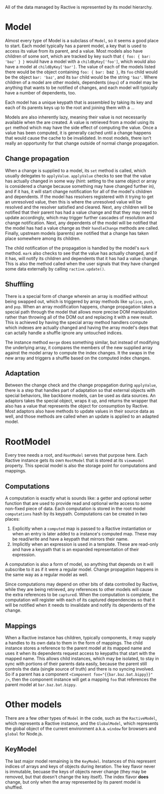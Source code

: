 All of the data managed by Ractive is represented by its model hierarchy.

# Model

Almost every type of Model is a subclass of `Model`, so it seems a good place to start. Each model typically has a parent model, a key that is used to access its value from its parent, and a value. Most models also have children of some sort, which are tracked by key such that `{ foo: { bar: 'baz' } }` would have a model with a `childByKey['foo']`, which would also have a model at `childByKey['bar']`. The value of each of the models listed there would be the object containing `foo: { bar: `baz` }`, its `foo` child would be the object `bar: 'baz'`, and its `bar` child would be the string `'baz'`. Where children of a model are other models, dependents (`deps`) of a model may be anything that wants to be notified of changes, and each model will typically have a number of dependents, too.

Each model has a unique keypath that is assembled by taking its key and each of its parents keys up to the root and joining them with a `.`.

Models are also inherently lazy, meaning their value is not necessarily available when the are created. A value is retrieved from a model using its `get` method which may have the side effect of computing the value. Once a value has been computed, it is generally cached until a change happens that would cause the cache to be invalidated. In most models, there isn't really an opportunity for that change outside of normal change propagation.

## Change propagation

When a change is supplied to a model, its `set` method is called, which usually delegates to `applyValue`. `applyValue` checks to see that the value has actually changed in some way (hint: setting to the same object or array is considered a change because something may have changed further in), and if it has, it will start change notification for all of the model's children and dependents. If the model has resolvers registered with it trying to get an unresolved value, then this is where the unresolved value will be resolved and the resolver satisfied and cleared. Next, any children will be notified that their parent has had a value change and that they may need to update accordingly, which may trigger further cascades of resolution and change notification. Next, any dependents of the model will be notified that the model has had a value change as their `handleChange` methods are called. Finally, upstream models (parents) are notified that a change has taken place somewhere among its children.

The child notification of the propagation is handled by the model's `mark` method. `mark` also checks to see that the value has actually changed, and if it has, will notify its children and dependents that it has had a value change. This is also the method called when the user signals that they have changed some data externally by calling `ractive.update()`.

## Shuffling

There is a special form of change wherein an array is modified without being swapped out, which is triggered by array methods like `splice`, `push`, and `pop`. When an array modification happens, change propagation takes a special path through the model that allows more precise DOM manipulation rather than throwing all of the DOM out and replacing it with a new result. This is achieved by having the special array method handlers compute which indexes are actually changed and having the array model's deps that can actally handle a shuffle ignore any untouched indices.

The instance method `merge` does something similar, but instead of modifying the underlying array, it compares the members of the new supplied array against the model array to compute the index changes. It the swaps in the new array and triggers a shuffle based on the computed index changes.

## Adaptation

Between the change check and the change propagation during `applyValue`, there is a step that handles part of adaptation so that external objects with special behaviors, like backbone models, can be used as data sources. An adaptors takes the special object, wraps it up, and returns the wrapper that also has a value that represents the object for consumption by Ractive. Most adaptors also have methods to update values in their source data as well, and those methods are called when an update is applied to an adapted model.

# RootModel

Every tree needs a root, and `RootModel` serves that purpose here. Each Ractive instance gets its own `RootModel` that is stored at its `viewmodel` property. This special model is also the storage point for computations and mappings.

## Computations

A computation is exactly what is sounds like: a getter and optional setter function that are used to provide read and optional write access to some non-fixed piece of data. Each computation is stored in the root model `computations` hash by its keypath. Computations can be created in two places:

1. Explicitly when a `computed` map is passed to a Ractive instantiation or when an entry is later added to a instance's computed map. These may be read/write and have a keypath that mirrors their name.
2. Implicitly when an expression is used in a template. These are read-only and have a keypath that is an expanded representation of their expression.

A computation is also a form of model, so anything that depends on it will subscribe to it as if it were a regular model. Change propagation happens in the same way as a regular model as well.

Since computations may depend on other bits of data controlled by Ractive, while they are being retrieved, any references to other models will cause the extra references to be `capture`d. When the computation is complete, the computation will register with each of its captured dependencies so that it will be notified when it needs to invalidate and notify its dependents of the change.

## Mappings

When a Ractive instance has children, typically components, it may supply a handles to its own data to them in the form of mappings. The child instance stores a reference to the parent model at its mapped name and uses it when its dependents request access to keypaths that start with the mapped name. This allows child instances, which may be isolated, to stay in sync with portions of their parents data easily, because the parent still controls the data (single source of truth) and there is no syncing involved. So if a parent has a component `<Component foo="{{bar.baz.bat.bippy}}" />`, then the component instance will get a mapping `foo` that references the parent model at `bar.baz.bat.bippy`.

# Other models

There are a few other types of `Model` in the code, such as the `RactiveModel`, which represents a Ractive instance, and the `GlobalModel`, which represents the global object of the current environment a.k.a. `window` for browsers and `global` for Node.js.

## KeyModel

The last major model remaining is the `KeyModel`. Instances of this represent indices of arrays and keys of objects during iteration. The key flavor never is immutable, becuase the keys of  objects never change (they may be removed, but that doesn't change the key itself). The index flavor __does__ change, but only when the array represented by its parent model is shuffled.
